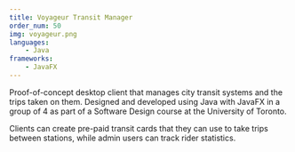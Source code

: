 ```yaml
---
title: Voyageur Transit Manager
order_num: 50
img: voyageur.png
languages: 
    - Java
frameworks:
    - JavaFX
---
```

Proof-of-concept desktop client that manages city transit systems and the trips taken on them. Designed and developed using Java with JavaFX in a group of 4 as part of a Software Design course at the University of Toronto. 

Clients can create pre-paid transit cards that they can use to take trips between stations, while admin users can track rider statistics. 